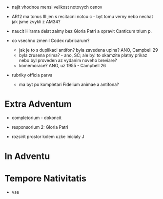 * najit vhodnou mensi velikost notovych osnov
* AR12 ma tonus III jen s recitacni notou c - byt tomu verny nebo nechat
  jak jsme zvykli z AM34?
* naucit Hirama delat zalmy bez Gloria Patri a opravit Canticum trium p.


* co vsechno zmenil Codex rubricarum?
  * jak je to s duplikaci antifon? byla zavedena uplna? ANO, Campbell 29
  * byla zrusena prima? - ano, SC; ale byl to okamzite platny prikaz nebo byl proveden az vydanim noveho breviare?
  * komemorace? ANO, uz 1955 - Campbell 26
  
* rubriky officia parva
  * ma byt po kompletari Fidelium animae a antifona?

# Extra Adventum

* completorium - dokoncit

* responsorium 2: Gloria Patri
* rozsirit prostor kolem uzke inicialy J

# In Adventu

# Tempore Nativitatis

* vse
